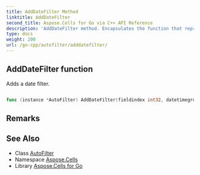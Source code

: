 ```yaml
---
title: AddDateFilter Method 
linktitle: AddDateFilter
second_title: Aspose.Cells for Go via C++ API Reference
description: 'AddDateFilter method. Encapsulates the function that represents adddatefilter in Go.'
type: docs
weight: 200
url: /go-cpp/autofilter/adddatefilter/
---
```


## AddDateFilter function

Adds a date filter.

```go

func (instance *AutoFilter) AddDateFilter(fieldindex int32, datetimegroupingtype DateTimeGroupingType, year int32, month int32, day int32, hour int32, minute int32, second int32)  error

```

## Remarks


## See Also

* Class [AutoFilter](../)
* Namespace [Aspose.Cells](../../)
* Library [Aspose.Cells for Go](../../../)
